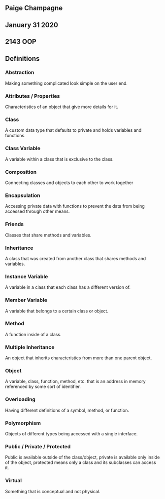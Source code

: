 ## Paige Champagne
## January 31 2020
## 2143 OOP

## Definitions

### Abstraction
Making something complicated look simple on the user end.

### Attributes / Properties
Characteristics of an object that give more details for it.

### Class
A custom data type that defaults to private and holds variables
and functions.

### Class Variable
A variable within a class that is exclusive to the class.

### Composition
Connecting classes and objects to each other to work together

### Encapsulation
Accessing private data with functions to prevent the data from
being accessed through other means.

### Friends
Classes that share methods and variables.

### Inheritance
A class that was created from another class that shares methods
and variables.

### Instance Variable
A variable in a class that each class has a different version of.

### Member Variable
A variable that belongs to a certain class or object.

### Method
A function inside of a class.

### Multiple Inheritance
An object that inherits characteristics from more than one parent object.

### Object
A variable, class, function, method, etc. that is an address in memory referenced
by some sort of identifier.

### Overloading
Having different definitions of a symbol, method, or function.

### Polymorphism
Objects of different types being accessed with a single interface.

### Public / Private / Protected
Public is available outside of the class/object, private is available
only inside of the object, protected means only a class and its subclasses can
access it.

### Virtual
Something that is conceptual and not physical.